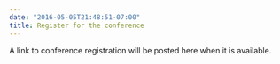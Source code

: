 ```yaml
---
date: "2016-05-05T21:48:51-07:00"
title: Register for the conference
---
```


A link to conference registration will be posted here when it is available. 